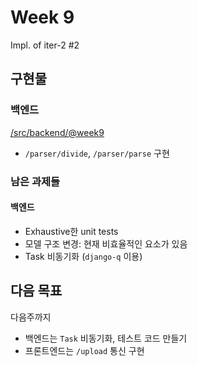 # Week 9
Impl. of iter-2 #2

## 구현물

### 백엔드
[/src/backend/@week9](https://github.com/parkchamchi/GlossySnake/tree/week9/src/backend)
- `/parser/divide`, `/parser/parse` 구현

### 남은 과제들
#### 백엔드
- Exhaustive한 unit tests
- 모델 구조 변경: 현재 비효율적인 요소가 있음
- Task 비동기화 (`django-q` 이용)

## 다음 목표
다음주까지
- 백엔드는 `Task` 비동기화, 테스트 코드 만들기
- 프론트엔드는 `/upload` 통신 구현